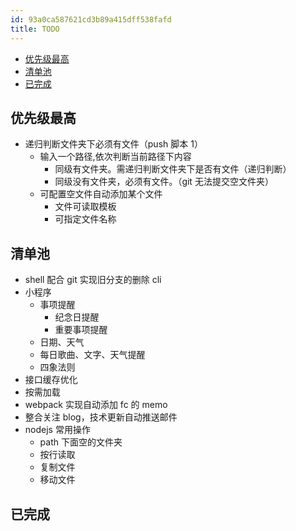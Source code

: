 ```yaml
---
id: 93a0ca587621cd3b89a415dff538fafd
title: TODO
---
```


<!-- START doctoc generated TOC please keep comment here to allow auto update -->
<!-- DON'T EDIT THIS SECTION, INSTEAD RE-RUN doctoc TO UPDATE -->

- [优先级最高](#%E4%BC%98%E5%85%88%E7%BA%A7%E6%9C%80%E9%AB%98)
- [清单池](#%E6%B8%85%E5%8D%95%E6%B1%A0)
- [已完成](#%E5%B7%B2%E5%AE%8C%E6%88%90)

<!-- END doctoc generated TOC please keep comment here to allow auto update -->

## 优先级最高

- 递归判断文件夹下必须有文件（push 脚本 1）
  - 输入一个路径,依次判断当前路径下内容
    - 同级有文件夹。需递归判断文件夹下是否有文件（递归判断）
    - 同级没有文件夹，必须有文件。（git 无法提交空文件夹）
  - 可配置空文件自动添加某个文件
    - 文件可读取模板
    - 可指定文件名称

## 清单池

- shell 配合 git 实现旧分支的删除 cli
- 小程序
  - 事项提醒
    - 纪念日提醒
    - 重要事项提醒
  - 日期、天气
  - 每日歌曲、文字、天气提醒
  - 四象法则
- 接口缓存优化
- 按需加载
- webpack 实现自动添加 fc 的 memo
- 整合关注 blog，技术更新自动推送邮件
- nodejs 常用操作
  - path 下面空的文件夹
  - 按行读取
  - 复制文件
  - 移动文件

## 已完成

